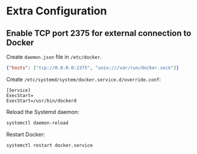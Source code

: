# Extra Configuration

## Enable TCP port 2375 for external connection to Docker

Create <code>daemon.json</code> file in <code>/etc/docker</code>.
```json
{"hosts": ["tcp://0.0.0.0:2375", "unix:///var/run/docker.sock"]}
```

Create <code>/etc/systemd/system/docker.service.d/override.conf</code>:
```text
[Service]
ExecStart=
ExecStart=/usr/bin/dockerd
```

Reload the Systemd daemon:
```bash
systemctl daemon-reload
```

Restart Docker:
```bash
systemctl restart docker.service
```